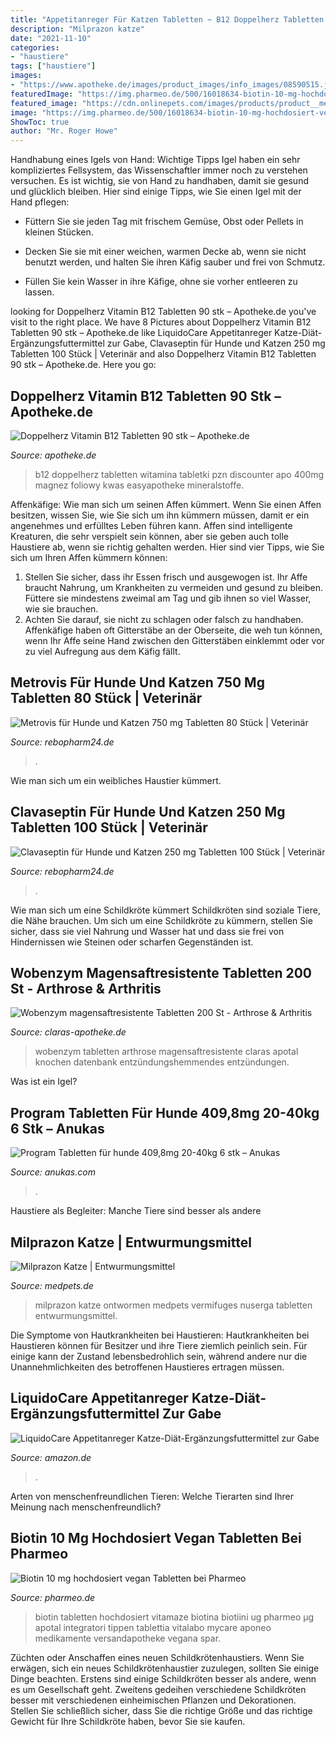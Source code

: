 ```yaml
---
title: "Appetitanreger Für Katzen Tabletten ~ B12 Doppelherz Tabletten Witamina Tabletki Pzn Discounter Apo 400mg Magnez Foliowy Kwas Easyapotheke Mineralstoffe"
description: "Milprazon katze"
date: "2021-11-10"
categories:
- "haustiere"
tags: ["haustiere"]
images:
- "https://www.apotheke.de/images/product_images/info_images/08590515.jpg"
featuredImage: "https://img.pharmeo.de/500/16018634-biotin-10-mg-hochdosiert-vegan-tabletten-1.jpg"
featured_image: "https://cdn.onlinepets.com/images/products/product__medpets_4_1459257945_67340.jpg"
image: "https://img.pharmeo.de/500/16018634-biotin-10-mg-hochdosiert-vegan-tabletten-1.jpg"
ShowToc: true
author: "Mr. Roger Howe"
---
```



Handhabung eines Igels von Hand: Wichtige Tipps
Igel haben ein sehr kompliziertes Fellsystem, das Wissenschaftler immer noch zu verstehen versuchen. Es ist wichtig, sie von Hand zu handhaben, damit sie gesund und glücklich bleiben. Hier sind einige Tipps, wie Sie einen Igel mit der Hand pflegen:
- Füttern Sie sie jeden Tag mit frischem Gemüse, Obst oder Pellets in kleinen Stücken.

- Decken Sie sie mit einer weichen, warmen Decke ab, wenn sie nicht benutzt werden, und halten Sie ihren Käfig sauber und frei von Schmutz.

- Füllen Sie kein Wasser in ihre Käfige, ohne sie vorher entleeren zu lassen.

	

		
looking for Doppelherz Vitamin B12 Tabletten 90 stk – Apotheke.de you've visit to the right place. We have 8 Pictures about Doppelherz Vitamin B12 Tabletten 90 stk – Apotheke.de like LiquidoCare Appetitanreger Katze-Diät-Ergänzungsfuttermittel zur Gabe, Clavaseptin für Hunde und Katzen 250 mg Tabletten 100 Stück | Veterinär and also Doppelherz Vitamin B12 Tabletten 90 stk – Apotheke.de. Here you go:
		
    
## Doppelherz Vitamin B12 Tabletten 90 Stk – Apotheke.de

<img loading=lazy src="https://www.apotheke.de/images/product_images/info_images/08590515.jpg" onerror="this.onerror=null;this.src='https://tse1.mm.bing.net/th?id=OIP.Cz56vUwwHfHuVXRS_gYc5gHaHa&amp;pid=15.1';" alt="Doppelherz Vitamin B12 Tabletten 90 stk – Apotheke.de">

_Source: apotheke.de_

>b12 doppelherz tabletten witamina tabletki pzn discounter apo 400mg magnez foliowy kwas easyapotheke mineralstoffe. 

	

Affenkäfige: Wie man sich um seinen Affen kümmert.
Wenn Sie einen Affen besitzen, wissen Sie, wie Sie sich um ihn kümmern müssen, damit er ein angenehmes und erfülltes Leben führen kann. Affen sind intelligente Kreaturen, die sehr verspielt sein können, aber sie geben auch tolle Haustiere ab, wenn sie richtig gehalten werden. Hier sind vier Tipps, wie Sie sich um Ihren Affen kümmern können:
1. Stellen Sie sicher, dass ihr Essen frisch und ausgewogen ist. Ihr Affe braucht Nahrung, um Krankheiten zu vermeiden und gesund zu bleiben. Füttere sie mindestens zweimal am Tag und gib ihnen so viel Wasser, wie sie brauchen.
2. Achten Sie darauf, sie nicht zu schlagen oder falsch zu handhaben. Affenkäfige haben oft Gitterstäbe an der Oberseite, die weh tun können, wenn Ihr Affe seine Hand zwischen den Gitterstäben einklemmt oder vor zu viel Aufregung aus dem Käfig fällt.

    
## Metrovis Für Hunde Und Katzen 750 Mg Tabletten 80 Stück | Veterinär

<img loading=lazy src="https://rebopharm24.de/shop/media/image/b9/2a/0f/106352_600x600.jpg" onerror="this.onerror=null;this.src='https://tse4.mm.bing.net/th?id=OIP.TtS0F-mOVUpz6OGbgZi7jwHaEW&amp;pid=15.1';" alt="Metrovis für Hunde und Katzen 750 mg Tabletten 80 Stück | Veterinär">

_Source: rebopharm24.de_

>. 

	

Wie man sich um ein weibliches Haustier kümmert.

    
## Clavaseptin Für Hunde Und Katzen 250 Mg Tabletten 100 Stück | Veterinär

<img loading=lazy src="https://rebopharm24.de/shop/media/image/c4/7e/d3/V163573.jpg" onerror="this.onerror=null;this.src='https://tse2.mm.bing.net/th?id=OIP.izmqKXn0jO1QYv07tQEPbAHaEa&amp;pid=15.1';" alt="Clavaseptin für Hunde und Katzen 250 mg Tabletten 100 Stück | Veterinär">

_Source: rebopharm24.de_

>. 

	

Wie man sich um eine Schildkröte kümmert
Schildkröten sind soziale Tiere, die Nähe brauchen. Um sich um eine Schildkröte zu kümmern, stellen Sie sicher, dass sie viel Nahrung und Wasser hat und dass sie frei von Hindernissen wie Steinen oder scharfen Gegenständen ist.

    
## Wobenzym Magensaftresistente Tabletten 200 St - Arthrose &amp; Arthritis

<img loading=lazy src="https://www.claras-apotheke.de/documents/products/Zoom/1005923267.jpg" onerror="this.onerror=null;this.src='https://tse1.mm.bing.net/th?id=OIP.myxAoktjvSWQhMpgcXUMAAHaHa&amp;pid=15.1';" alt="Wobenzym magensaftresistente Tabletten 200 St - Arthrose &amp; Arthritis">

_Source: claras-apotheke.de_

>wobenzym tabletten arthrose magensaftresistente claras apotal knochen datenbank entzündungshemmendes entzündungen. 

	

Was ist ein Igel?

    
## Program Tabletten Für Hunde 409,8mg 20-40kg 6 Stk – Anukas

<img loading=lazy src="https://anukas.com/wp-content/uploads/2018/09/39766.jpg" onerror="this.onerror=null;this.src='https://tse1.mm.bing.net/th?id=OIP.szNC5HOQz6J34abgI3_ENgHaHa&amp;pid=15.1';" alt="Program Tabletten für hunde 409,8mg 20-40kg 6 stk – Anukas">

_Source: anukas.com_

>. 

	

Haustiere als Begleiter: Manche Tiere sind besser als andere

    
## Milprazon Katze | Entwurmungsmittel

<img loading=lazy src="https://cdn.onlinepets.com/images/products/product__medpets_4_1459257945_67340.jpg" onerror="this.onerror=null;this.src='https://tse2.mm.bing.net/th?id=OIP.buWlI85KIprGHNBDHuOdtAHaHa&amp;pid=15.1';" alt="Milprazon Katze | Entwurmungsmittel">

_Source: medpets.de_

>milprazon katze ontwormen medpets vermifuges nuserga tabletten entwurmungsmittel. 

	

Die Symptome von Hautkrankheiten bei Haustieren:
Hautkrankheiten bei Haustieren können für Besitzer und ihre Tiere ziemlich peinlich sein. Für einige kann der Zustand lebensbedrohlich sein, während andere nur die Unannehmlichkeiten des betroffenen Haustieres ertragen müssen.

    
## LiquidoCare Appetitanreger Katze-Diät-Ergänzungsfuttermittel Zur Gabe

<img loading=lazy src="https://images-na.ssl-images-amazon.com/images/I/61VEhZ2YBaL._SX679_.jpg" onerror="this.onerror=null;this.src='https://tse3.mm.bing.net/th?id=OIP.3rsWv_oQ8lMOvM2hVG93fwHaHa&amp;pid=15.1';" alt="LiquidoCare Appetitanreger Katze-Diät-Ergänzungsfuttermittel zur Gabe">

_Source: amazon.de_

>. 

	

Arten von menschenfreundlichen Tieren: Welche Tierarten sind Ihrer Meinung nach menschenfreundlich?

    
## Biotin 10 Mg Hochdosiert Vegan Tabletten Bei Pharmeo

<img loading=lazy src="https://img.pharmeo.de/500/16018634-biotin-10-mg-hochdosiert-vegan-tabletten-1.jpg" onerror="this.onerror=null;this.src='https://tse4.mm.bing.net/th?id=OIP.xQrnbh-s4O43e_PrmX-fUQHaHa&amp;pid=15.1';" alt="Biotin 10 mg hochdosiert vegan Tabletten bei Pharmeo">

_Source: pharmeo.de_

>biotin tabletten hochdosiert vitamaze biotina biotiini ug pharmeo µg apotal integratori tippen tablettia vitalabo mycare aponeo medikamente versandapotheke vegana spar. 

	

Züchten oder Anschaffen eines neuen Schildkrötenhaustiers.
Wenn Sie erwägen, sich ein neues Schildkrötenhaustier zuzulegen, sollten Sie einige Dinge beachten. Erstens sind einige Schildkröten besser als andere, wenn es um Gesellschaft geht. Zweitens gedeihen verschiedene Schildkröten besser mit verschiedenen einheimischen Pflanzen und Dekorationen. Stellen Sie schließlich sicher, dass Sie die richtige Größe und das richtige Gewicht für Ihre Schildkröte haben, bevor Sie sie kaufen.

